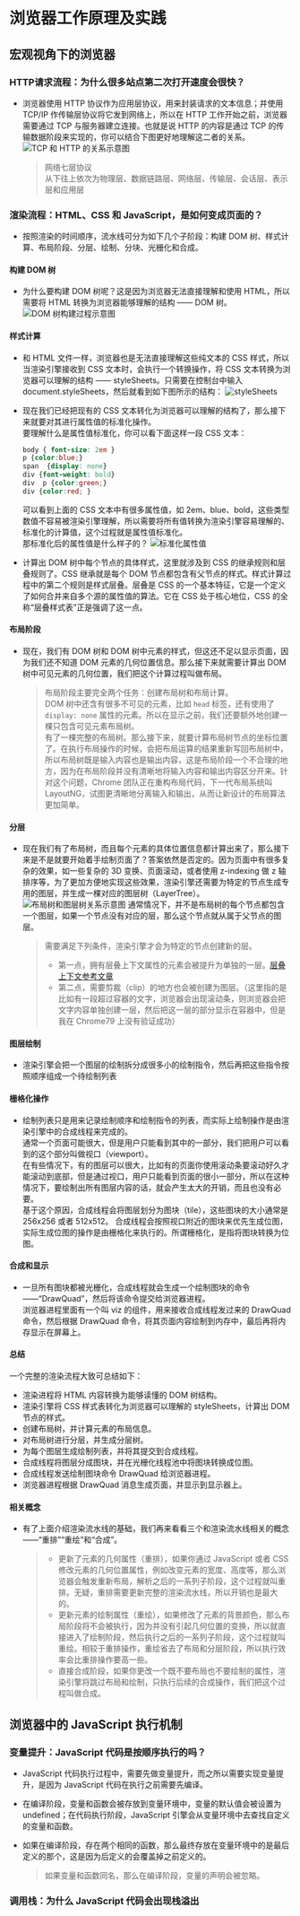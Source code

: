 # 浏览器工作原理及实践

## 宏观视角下的浏览器

### HTTP请求流程：为什么很多站点第二次打开速度会很快？

- 浏览器使用 HTTP 协议作为应用层协议，用来封装请求的文本信息；并使用 TCP/IP 作传输层协议将它发到网络上，所以在 HTTP 工作开始之前，浏览器需要通过 TCP 与服务器建立连接。也就是说 HTTP 的内容是通过 TCP 的传输数据阶段来实现的，你可以结合下图更好地理解这二者的关系。
![TCP 和 HTTP 的关系示意图](./1.png)
  > 网络七层协议   
  从下往上依次为物理层、数据链路层、网络层、传输层、会话层、表示层和应用层

### 渲染流程：HTML、CSS 和 JavaScript，是如何变成页面的？

- 按照渲染的时间顺序，流水线可分为如下几个子阶段：构建 DOM 树、样式计算、布局阶段、分层、绘制、分块、光栅化和合成。

#### 构建 DOM 树

- 为什么要构建 DOM 树呢？这是因为浏览器无法直接理解和使用 HTML，所以需要将 HTML 转换为浏览器能够理解的结构 —— DOM 树。
![DOM 树构建过程示意图](./2.png)

#### 样式计算

- 和 HTML 文件一样，浏览器也是无法直接理解这些纯文本的 CSS 样式，所以当渲染引擎接收到 CSS 文本时，会执行一个转换操作，将 CSS 文本转换为浏览器可以理解的结构 —— styleSheets。只需要在控制台中输入 document.styleSheets，然后就看到如下图所示的结构：
![styleSheets](./3.png)

- 现在我们已经把现有的 CSS 文本转化为浏览器可以理解的结构了，那么接下来就要对其进行属性值的标准化操作。  
要理解什么是属性值标准化，你可以看下面这样一段 CSS 文本：  
  ```css
  body { font-size: 2em }
  p {color:blue;}
  span  {display: none}
  div {font-weight: bold}
  div  p {color:green;}
  div {color:red; }
  ```
  可以看到上面的 CSS 文本中有很多属性值，如 2em、blue、bold，这些类型数值不容易被渲染引擎理解，所以需要将所有值转换为渲染引擎容易理解的、标准化的计算值，这个过程就是属性值标准化。  
  那标准化后的属性值是什么样子的？
  ![标准化属性值](./4.png)

- 计算出 DOM 树中每个节点的具体样式，这里就涉及到 CSS 的继承规则和层叠规则了。CSS 继承就是每个 DOM 节点都包含有父节点的样式。样式计算过程中的第二个规则是样式层叠。层叠是 CSS 的一个基本特征，它是一个定义了如何合并来自多个源的属性值的算法。它在 CSS 处于核心地位，CSS 的全称“层叠样式表”正是强调了这一点。

#### 布局阶段

- 现在，我们有 DOM 树和 DOM 树中元素的样式，但这还不足以显示页面，因为我们还不知道 DOM 元素的几何位置信息。那么接下来就需要计算出 DOM 树中可见元素的几何位置，我们把这个计算过程叫做布局。
  > 布局阶段主要完全两个任务：创建布局树和布局计算。  
  DOM 树中还含有很多不可见的元素，比如 `head` 标签，还有使用了 `display: none` 属性的元素。所以在显示之前，我们还要额外地创建一棵只包含可见元素布局树。  
  有了一棵完整的布局树。那么接下来，就要计算布局树节点的坐标位置了。在执行布局操作的时候，会把布局运算的结果重新写回布局树中，所以布局树既是输入内容也是输出内容，这是布局阶段一个不合理的地方，因为在布局阶段并没有清晰地将输入内容和输出内容区分开来。针对这个问题，Chrome 团队正在重构布局代码，下一代布局系统叫 LayoutNG，试图更清晰地分离输入和输出，从而让新设计的布局算法更加简单。

#### 分层

- 现在我们有了布局树，而且每个元素的具体位置信息都计算出来了，那么接下来是不是就要开始着手绘制页面了？答案依然是否定的。因为页面中有很多复杂的效果，如一些复杂的 3D 变换、页面滚动，或者使用 z-indexing 做 z 轴排序等，为了更加方便地实现这些效果，渲染引擎还需要为特定的节点生成专用的图层，并生成一棵对应的图层树（LayerTree）。
![布局树和图层树关系示意图](./5.png)
通常情况下，并不是布局树的每个节点都包含一个图层，如果一个节点没有对应的层，那么这个节点就从属于父节点的图层。
  > 需要满足下列条件，渲染引擎才会为特定的节点创建新的层。
  > - 第一点，拥有层叠上下文属性的元素会被提升为单独的一层。[层叠上下文参考文章](https://developer.mozilla.org/zh-CN/docs/Web/Guide/CSS/Understanding_z_index/The_stacking_context)
  > - 第二点，需要剪裁（clip）的地方也会被创建为图层。（这里指的是比如有一段超过容器的文字，浏览器会出现滚动条，则浏览器会把文字内容单独创建一层，然后把这一层的部分显示在容器中，但是我在 Chrome79 上没有验证成功）

#### 图层绘制

- 渲染引擎会把一个图层的绘制拆分成很多小的绘制指令，然后再把这些指令按照顺序组成一个待绘制列表

#### 栅格化操作

- 绘制列表只是用来记录绘制顺序和绘制指令的列表，而实际上绘制操作是由渲染引擎中的合成线程来完成的。  
通常一个页面可能很大，但是用户只能看到其中的一部分，我们把用户可以看到的这个部分叫做视口（viewport）。  
在有些情况下，有的图层可以很大，比如有的页面你使用滚动条要滚动好久才能滚动到底部，但是通过视口，用户只能看到页面的很小一部分，所以在这种情况下，要绘制出所有图层内容的话，就会产生太大的开销，而且也没有必要。  
基于这个原因，合成线程会将图层划分为图块（tile），这些图块的大小通常是 256x256 或者 512x512。
合成线程会按照视口附近的图块来优先生成位图，实际生成位图的操作是由栅格化来执行的。所谓栅格化，是指将图块转换为位图。

#### 合成和显示

- 一旦所有图块都被光栅化，合成线程就会生成一个绘制图块的命令——“DrawQuad”，然后将该命令提交给浏览器进程。  
浏览器进程里面有一个叫 viz 的组件，用来接收合成线程发过来的 DrawQuad 命令，然后根据 DrawQuad 命令，将其页面内容绘制到内存中，最后再将内存显示在屏幕上。

#### 总结

一个完整的渲染流程大致可总结如下：

- 渲染进程将 HTML 内容转换为能够读懂的 DOM 树结构。
- 渲染引擎将 CSS 样式表转化为浏览器可以理解的 styleSheets，计算出 DOM 节点的样式。
- 创建布局树，并计算元素的布局信息。
- 对布局树进行分层，并生成分层树。
- 为每个图层生成绘制列表，并将其提交到合成线程。
- 合成线程将图层分成图块，并在光栅化线程池中将图块转换成位图。
- 合成线程发送绘制图块命令 DrawQuad 给浏览器进程。
- 浏览器进程根据 DrawQuad 消息生成页面，并显示到显示器上。

#### 相关概念

- 有了上面介绍渲染流水线的基础，我们再来看看三个和渲染流水线相关的概念——“重排”“重绘”和“合成”。
  > - 更新了元素的几何属性（重排），如果你通过 JavaScript 或者 CSS 修改元素的几何位置属性，例如改变元素的宽度、高度等，那么浏览器会触发重新布局，解析之后的一系列子阶段，这个过程就叫重排。无疑，重排需要更新完整的渲染流水线，所以开销也是最大的。
  > - 更新元素的绘制属性（重绘），如果修改了元素的背景颜色，那么布局阶段将不会被执行，因为并没有引起几何位置的变换，所以就直接进入了绘制阶段，然后执行之后的一系列子阶段，这个过程就叫重绘。相较于重排操作，重绘省去了布局和分层阶段，所以执行效率会比重排操作要高一些。
  > - 直接合成阶段，如果你更改一个既不要布局也不要绘制的属性，渲染引擎将跳过布局和绘制，只执行后续的合成操作，我们把这个过程叫做合成。

## 浏览器中的 JavaScript 执行机制

### 变量提升：JavaScript 代码是按顺序执行的吗？

- JavaScript 代码执行过程中，需要先做变量提升，而之所以需要实现变量提升，是因为 JavaScript 代码在执行之前需要先编译。

- 在编译阶段，变量和函数会被存放到变量环境中，变量的默认值会被设置为 undefined；在代码执行阶段，JavaScript 引擎会从变量环境中去查找自定义的变量和函数。

- 如果在编译阶段，存在两个相同的函数，那么最终存放在变量环境中的是最后定义的那个，这是因为后定义的会覆盖掉之前定义的。
  > 如果变量和函数同名，那么在编译阶段，变量的声明会被忽略。

### 调用栈：为什么 JavaScript 代码会出现栈溢出
